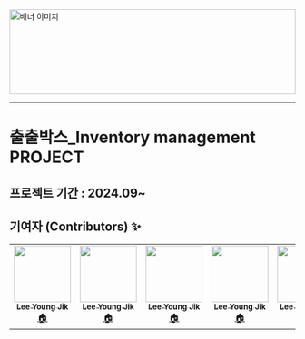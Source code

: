 
<img src="https://github.com/user-attachments/assets/676487ae-3591-4825-9d08-6fe6572e1106" alt="배너 이미지" style="width:100%; height:150px;"/>


<hr>

# 출출박스_Inventory management PROJECT

## 프로젝트 기간 : 2024.09~

## 기여자 (Contributors) ✨

<table>
  <tr>
    <td align="center">
      <a href="https://github.com/lee-young-jik">
        <img src="https://avatars.githubusercontent.com/u/91588673?v=4" width="100px;" alt=""/>
        <br />
        <sub>
          <b>Lee Young Jik</b>
        </sub>
      </a>
      <br />
      <a href="https://github.com/lee-young-jik" title="코드">🏠</a>
    </td>
<td align="center">
      <a href="https://github.com/lee-young-jik">
        <img src="https://avatars.githubusercontent.com/u/91588673?v=4" width="100px;" alt=""/>
        <br />
        <sub>
          <b>Lee Young Jik</b>
        </sub>
      </a>
      <br />
      <a href="https://github.com/lee-young-jik" title="코드">🏠</a>
    </td>

  <td align="center">
      <a href="https://github.com/lee-young-jik">
        <img src="https://avatars.githubusercontent.com/u/91588673?v=4" width="100px;" alt=""/>
        <br />
        <sub>
          <b>Lee Young Jik</b>
        </sub>
      </a>
      <br />
      <a href="https://github.com/lee-young-jik" title="코드">🏠</a>
    </td>



  <td align="center">
      <a href="https://github.com/lee-young-jik">
        <img src="https://avatars.githubusercontent.com/u/91588673?v=4" width="100px;" alt=""/>
        <br />
        <sub>
          <b>Lee Young Jik</b>
        </sub>
      </a>
      <br />
      <a href="https://github.com/lee-young-jik" title="코드">🏠</a>
    </td>
  
  <td align="center">
      <a href="https://github.com/lee-young-jik">
        <img src="https://avatars.githubusercontent.com/u/91588673?v=4" width="100px;" alt=""/>
        <br />
        <sub>
          <b>Lee Young Jik</b>
        </sub>
      </a>
      <br />
      <a href="https://github.com/lee-young-jik" title="코드">🏠</a>
    </td>
  </tr>
</table>
